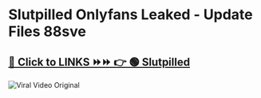 
 # Slutpilled Onlyfans Leaked - Update Files 88sve

## <h2><a href="https://clipsfans.com/Slutpilled&ref=git">🔗 Click to LINKS ⏩⏩ 👉 🟢 Slutpilled </a></h2>

<a href="https://clipsfans.com/Slutpilled&ref=git" rel="nofollow" data-target="animated-image.originalLink"><img src="https://i.ibb.co.com/xMMVF88/686577567.gif" alt="Viral Video Original" style="max-width: 100%; display: inline-block;" data-target="animated-image.originalImage"></a>

